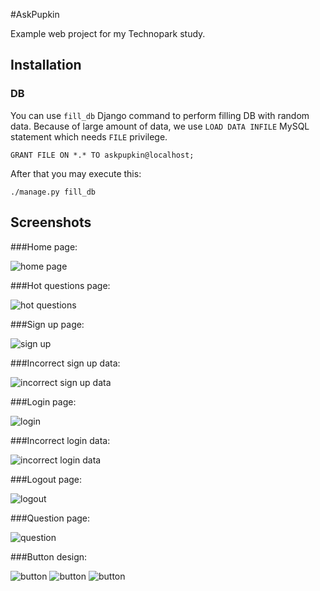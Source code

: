#AskPupkin

Example web project for my Technopark study.

## Installation

### DB

You can use ``fill_db`` Django command to perform filling DB with random data. Because of large amount of data, we use ``LOAD DATA INFILE`` MySQL statement which needs ``FILE`` privilege.

    GRANT FILE ON *.* TO askpupkin@localhost;

After that you may execute this:

    ./manage.py fill_db

## Screenshots

###Home page:

![home page](https://raw.githubusercontent.com/quasiyoke/ask-pupkin/master/doc/img/screenshot.png)

###Hot questions page:

![hot questions](https://raw.githubusercontent.com/quasiyoke/ask-pupkin/master/doc/img/screenshot-hot-questions.png)

###Sign up page:

![sign up](https://raw.githubusercontent.com/quasiyoke/ask-pupkin/master/doc/img/screenshot-signup.png)

###Incorrect sign up data:

![incorrect sign up data](https://raw.githubusercontent.com/quasiyoke/ask-pupkin/master/doc/img/screenshot-signup-incorrect.png)

###Login page:

![login](https://raw.githubusercontent.com/quasiyoke/ask-pupkin/master/doc/img/screenshot-login.png)

###Incorrect login data:

![incorrect login data](https://raw.githubusercontent.com/quasiyoke/ask-pupkin/master/doc/img/screenshot-login-incorrect.png)

###Logout page:

![logout](https://raw.githubusercontent.com/quasiyoke/ask-pupkin/master/doc/img/screenshot-logout.png)

###Question page:

![question](https://raw.githubusercontent.com/quasiyoke/ask-pupkin/master/doc/img/screenshot-question.png)

###Button design:

![button](https://raw.githubusercontent.com/quasiyoke/ask-pupkin/master/doc/img/screenshot-button.png)
![button](https://raw.githubusercontent.com/quasiyoke/ask-pupkin/master/doc/img/screenshot-button-hover.png)
![button](https://raw.githubusercontent.com/quasiyoke/ask-pupkin/master/doc/img/screenshot-button-active.png)
